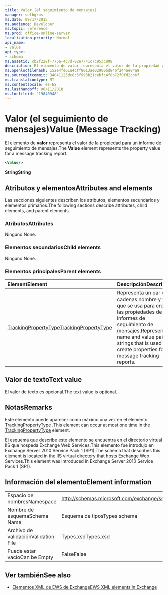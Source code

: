 ```yaml
---
title: Valor (el seguimiento de mensajes)
manager: sethgros
ms.date: 09/17/2015
ms.audience: Developer
ms.topic: reference
ms.prod: office-online-server
localization_priority: Normal
api_name:
- Value
api_type:
- schema
ms.assetid: cb2f228f-775a-4c7d-82e7-41c7c953c808
description: El elemento de valor representa el valor de la propiedad para un informe de seguimiento de mensajes.
ms.openlocfilehash: 152e4fe61a4cff8013ae02900bd84bf244ae84a9
ms.sourcegitcommit: 34041125dc8c5f993b21cebfc4f8b72f0fd2cb6f
ms.translationtype: MT
ms.contentlocale: es-ES
ms.lasthandoff: 06/11/2018
ms.locfileid: "19840948"
---
```

# <a name="value-message-tracking"></a><span data-ttu-id="ccd90-103">Valor (el seguimiento de mensajes)</span><span class="sxs-lookup"><span data-stu-id="ccd90-103">Value (Message Tracking)</span></span>

<span data-ttu-id="ccd90-104">El elemento de **valor** representa el valor de la propiedad para un informe de seguimiento de mensajes.</span><span class="sxs-lookup"><span data-stu-id="ccd90-104">The **Value** element represents the property value for a message tracking report.</span></span> 
  
```xml
<Value/>
```

<span data-ttu-id="ccd90-105">**String**</span><span class="sxs-lookup"><span data-stu-id="ccd90-105">**String**</span></span>

## <a name="attributes-and-elements"></a><span data-ttu-id="ccd90-106">Atributos y elementos</span><span class="sxs-lookup"><span data-stu-id="ccd90-106">Attributes and elements</span></span>

<span data-ttu-id="ccd90-107">Las secciones siguientes describen los atributos, elementos secundarios y elementos primarios.</span><span class="sxs-lookup"><span data-stu-id="ccd90-107">The following sections describe attributes, child elements, and parent elements.</span></span>
  
### <a name="attributes"></a><span data-ttu-id="ccd90-108">Atributos</span><span class="sxs-lookup"><span data-stu-id="ccd90-108">Attributes</span></span>

<span data-ttu-id="ccd90-109">Ninguno.</span><span class="sxs-lookup"><span data-stu-id="ccd90-109">None.</span></span>
  
### <a name="child-elements"></a><span data-ttu-id="ccd90-110">Elementos secundarios</span><span class="sxs-lookup"><span data-stu-id="ccd90-110">Child elements</span></span>

<span data-ttu-id="ccd90-111">Ninguno.</span><span class="sxs-lookup"><span data-stu-id="ccd90-111">None.</span></span>
  
### <a name="parent-elements"></a><span data-ttu-id="ccd90-112">Elementos principales</span><span class="sxs-lookup"><span data-stu-id="ccd90-112">Parent elements</span></span>

|<span data-ttu-id="ccd90-113">**Element**</span><span class="sxs-lookup"><span data-stu-id="ccd90-113">**Element**</span></span>|<span data-ttu-id="ccd90-114">**Descripción**</span><span class="sxs-lookup"><span data-stu-id="ccd90-114">**Description**</span></span>|
|:-----|:-----|
|[<span data-ttu-id="ccd90-115">TrackingPropertyType</span><span class="sxs-lookup"><span data-stu-id="ccd90-115">TrackingPropertyType</span></span>](trackingpropertytype.md) <br/> |<span data-ttu-id="ccd90-116">Representa un par de cadenas nombre y valor que se usa para crear las propiedades de los informes de seguimiento de mensajes.</span><span class="sxs-lookup"><span data-stu-id="ccd90-116">Represents a name and value pair of strings that is used to create properties for message tracking reports.</span></span>  <br/> |
   
## <a name="text-value"></a><span data-ttu-id="ccd90-117">Valor de texto</span><span class="sxs-lookup"><span data-stu-id="ccd90-117">Text value</span></span>

<span data-ttu-id="ccd90-118">El valor de texto es opcional.</span><span class="sxs-lookup"><span data-stu-id="ccd90-118">The text value is optional.</span></span>
  
## <a name="remarks"></a><span data-ttu-id="ccd90-119">Notas</span><span class="sxs-lookup"><span data-stu-id="ccd90-119">Remarks</span></span>

<span data-ttu-id="ccd90-120">Este elemento puede aparecer como máximo una vez en el elemento [TrackingPropertyType](trackingpropertytype.md) .</span><span class="sxs-lookup"><span data-stu-id="ccd90-120">This element can occur at most one time in the [TrackingPropertyType](trackingpropertytype.md) element.</span></span> 
  
<span data-ttu-id="ccd90-121">El esquema que describe este elemento se encuentra en el directorio virtual IIS que hospeda Exchange Web Services.This elemento fue introdujo en Exchange Server 2010 Service Pack 1 (SP1).</span><span class="sxs-lookup"><span data-stu-id="ccd90-121">The schema that describes this element is located in the IIS virtual directory that hosts Exchange Web Services.This element was introduced in Exchange Server 2010 Service Pack 1 (SP1).</span></span>
  
## <a name="element-information"></a><span data-ttu-id="ccd90-122">Información del elemento</span><span class="sxs-lookup"><span data-stu-id="ccd90-122">Element information</span></span>

|||
|:-----|:-----|
|<span data-ttu-id="ccd90-123">Espacio de nombres</span><span class="sxs-lookup"><span data-stu-id="ccd90-123">Namespace</span></span>  <br/> |http://schemas.microsoft.com/exchange/services/2006/types  <br/> |
|<span data-ttu-id="ccd90-124">Nombre de esquema</span><span class="sxs-lookup"><span data-stu-id="ccd90-124">Schema Name</span></span>  <br/> |<span data-ttu-id="ccd90-125">Esquema de tipos</span><span class="sxs-lookup"><span data-stu-id="ccd90-125">Types schema</span></span>  <br/> |
|<span data-ttu-id="ccd90-126">Archivo de validación</span><span class="sxs-lookup"><span data-stu-id="ccd90-126">Validation File</span></span>  <br/> |<span data-ttu-id="ccd90-127">Types.xsd</span><span class="sxs-lookup"><span data-stu-id="ccd90-127">Types.xsd</span></span>  <br/> |
|<span data-ttu-id="ccd90-128">Puede estar vacío</span><span class="sxs-lookup"><span data-stu-id="ccd90-128">Can be Empty</span></span>  <br/> |<span data-ttu-id="ccd90-129">False</span><span class="sxs-lookup"><span data-stu-id="ccd90-129">False</span></span>  <br/> |
   
## <a name="see-also"></a><span data-ttu-id="ccd90-130">Ver también</span><span class="sxs-lookup"><span data-stu-id="ccd90-130">See also</span></span>

- [<span data-ttu-id="ccd90-131">Elementos XML de EWS de Exchange</span><span class="sxs-lookup"><span data-stu-id="ccd90-131">EWS XML elements in Exchange</span></span>](ews-xml-elements-in-exchange.md)

